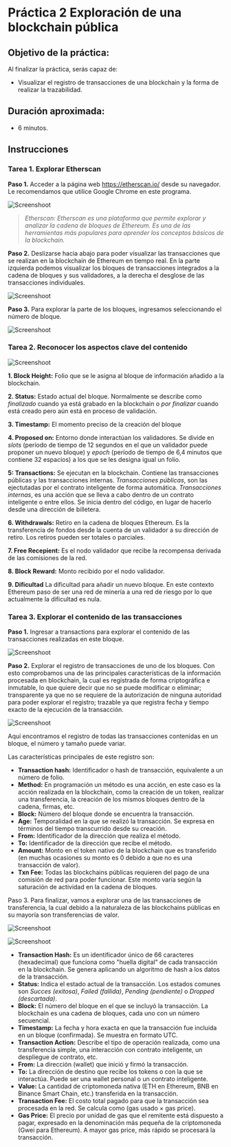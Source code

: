 # Práctica 2 Exploración de una blockchain pública

## Objetivo de la práctica:
Al finalizar la práctica, serás capaz de:
- Visualizar el registro de transacciones de una blockchain y la forma de realizar la trazabilidad.
  
## Duración aproximada:
- 6 minutos.

## Instrucciones 


### Tarea 1. Explorar Etherscan
**Paso 1.** Acceder a la página web https://etherscan.io/ desde su navegador. Le recomendamos que utilice Google Chrome en este programa. 

![Screenshoot](../images/2Imagen1.png)

> *Etherscan: Etherscan es una plataforma que permite explorar y analizar la cadena de bloques de Ethereum. Es una de las herramientas más populares para aprender los conceptos básicos de la blockchain.*

**Paso 2.** Deslizarse hacia abajo para poder visualizar las transacciones que se realizan en la blockchain de Ethereum en tiempo real. 
En la parte izquierda podemos visualizar los bloques de transacciones integrados a la cadena de bloques y sus validadores, a la derecha el desglose de las transacciones individuales.

![Screenshoot](../images/2Imagen2.png)

**Paso 3.** Para explorar la parte de los bloques, ingresamos seleccionando el número de bloque.

![Screenshoot](../images/2Imagen3.png)

### Tarea 2. Reconocer los aspectos clave del contenido

![Screenshoot](../images/2Imagen4.png)

**1. Block Height:** Folio que se le asigna al bloque de información añadido a la blockchain. 

**2. Status:** Estado actual del bloque. Normalmente se describe como *finalizado* cuando ya está grabado en la blockchain o *por finalizar* cuando está creado pero aún está en proceso de validación. 

**3. Timestamp:** El momento preciso de la creación del bloque

**4. Proposed on:** Entorno donde interactúan los validadores. Se divide en *slots* (período de tiempo de 12 segundos en el que un validador puede proponer un nuevo bloque) y *epoch* (período de tiempo de 6,4 minutos que contiene 32 espacios) a los que se les designa igual un folio.

**5: Transactions:** Se ejecutan en la blockchain. Contiene las transacciones públicas y las transacciones internas.
*Transacciones públicas*, son las ejectutadas por el contrato inteligente de forma automática.
*Transacciones internas*, es una acción que se lleva a cabo dentro de un contrato inteligente o entre ellos. Se inicia dentro del código, en lugar de hacerlo desde una dirección de billetera.

**6. Withdrawals:** Retiro en la cadena de bloques Ethereum. Es la transferencia de fondos desde la cuenta de un validador a su dirección de retiro. Los retiros pueden ser totales o parciales.

**7. Free Recepient:** Es el nodo validador que recibe la recompensa derivada de las comisiones de la red.

**8. Block Reward:** Monto recibido por el nodo validador.

**9. Dificultad** La dificultad para añadir un nuevo bloque. En este contexto Ethereum paso de ser una red de minería a una red de riesgo por lo que actualmente la dificultad es nula. 

### Tarea 3. Explorar el contenido de las transacciones

**Paso 1.** Ingresar a transactions para explorar el contenido de las transacciones realizadas en este bloque.

![Screenshoot](../images/2Imagen5.png)

**Paso 2.** Explorar el registro de transacciones de uno de los bloques.
Con esto comprobamos una de las principales características de la información procesada en blockchain, la cual es registrada de forma criptográfica e inmutable, lo que quiere decir que no se puede modificar o eliminar; transparente ya que no se requiere de la autorización de ninguna autoridad para poder explorar el registro; trazable ya que registra fecha y tiempo exacto de la ejecución de la transacción. 

![Screenshoot](../images/2Imagen6.png)

Aquí encontramos el registro de todas las transacciones contenidas en un bloque, el número y tamaño puede variar.  

Las características principales de este registro son: 
- **Transaction hash:** Identificador o hash de transacción, equivalente a un número de folio. 
- **Method:** En programación un método es una acción, en este caso es la acción realizada en la blockchain, como la creación de un token, realizar una transferencia, la creación de los mismos bloques dentro de la cadena, firmas, etc. 
- **Block:** Número del bloque donde se encuentra la transacción.
- **Age:** Temporalidad en la que se realizó la transacción. Se expresa en términos del tiempo transcurrido desde su creación. 
- **From:** Identificador de la dirección que realiza el método. 
- **To:** Identificador de la dirección que recibe el método. 
- **Amount:** Monto en el token nativo de la blockchain que es transferido (en muchas ocasiones su monto es 0 debido a que no es una transacción de valor). 
- **Txn Fee:** Todas las blockchains públicas requieren del pago de una comisión de red para poder funcionar. Este monto varía según la saturación de actividad en la cadena de bloques. 

Paso 3. Para finalizar, vamos a explorar una de las transacciones de transferencia, la cual debido a la naturaleza de las blockchains públicas en su mayoría son transferencias de valor. 

![Screenshoot](../images/2Imagen7.png)

![Screenshoot](../images/2Imagen8.png)

- **Transaction Hash:** Es un identificador único de 66 caracteres (hexadecimal) que funciona como "huella digital" de cada transacción en la blockchain. Se genera aplicando un algoritmo de hash a los datos de la transacción.
- **Status:** Indica el estado actual de la transacción. Los estados comunes son *Succes (exitosa)*, *Failed (fallida)*, *Pending (pendiente)* o *Dropped (descartada)*.
- **Block:** El número del bloque en el que se incluyó la transacción. La blockchain es una cadena de bloques, cada uno con un número secuencial.
- **Timestamp:** La fecha y hora exacta en que la transacción fue incluida en un bloque (confirmada). Se muestra en formato UTC.
- **Transaction Action:** Describe el tipo de operación realizada, como una transferencia simple, una interacción con contrato inteligente, un despliegue de contrato, etc.
- **From:** La dirección (wallet) que inició y firmó la transacción.
- **To:** La dirección de destino que recibe los tokens o con la que se interactúa. Puede ser una wallet personal o un contrato inteligente.
- **Value:** La cantidad de criptomoneda nativa (ETH en Ethereum, BNB en Binance Smart Chain, etc.) transferida en la transacción.
- **Transaction Fee:** El costo total pagado para que la transacción sea procesada en la red. Se calcula como (gas usado × gas price).
- **Gas Price:** El precio por unidad de gas que el remitente está dispuesto a pagar, expresado en la denominación más pequeña de la criptomoneda (Gwei para Ethereum). A mayor gas price, más rápido se procesará la transacción.

